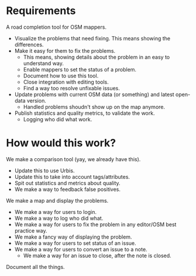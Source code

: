 Requirements
============

A road completion tool for OSM mappers.

- Visualize the problems that need fixing. This means showing the differences.
- Make it easy for them to fix the problems.
  - This means, showing details about the problem in an easy to understand way.
  - Enable mappers to set the status of a problem.
  - Document how to use this tool.
  - Close integration with editing tools.
  - Find a way too resolve unfixable issues.
- Update problems with current OSM data (or something) and latest open-data version.
  - Handled problems shoudn't show up on the map anymore.
- Publish statistics and quality metrics, to validate the work.
  - Logging who did what work.

# How would this work?

We make a comparison tool (yay, we already have this).
  - Update this to use Urbis.
  - Update this to take into account tags/attributes.
  - Spit out statistics and metrics about quality.
  - We make a way to feedback false positives.

We make a map and display the problems.
  - We make a way for users to login.
  - We make a way to log who did what.
  - We make a way for users to fix the problem in any editor/OSM best practice way.
  - We make a fancy way of displaying the problem.
  - We make a way for users to set status of an issue.
  - We make a way for users to convert an issue to a note.
    - We make a way for an issue to close, after the note is closed.

Document all the things.




